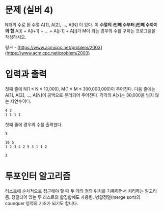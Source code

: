 # 문제 (실버 4)

N개의 수로 된 수열 A[1], A[2], …, A[N] 이 있다. 이 **수열의 i번째 수부터 j번째 수까지의 합** A[i] + A[i+1] + … + A[j-1] + A[j]가 M이 되는 경우의 수를 구하는 프로그램을 작성하시오. 

링크 - [https://www.acmicpc.net/problem/2003](https://www.acmicpc.net/problem/2003) 

# 입력과 출력

첫째 줄에 N(1 ≤ N ≤ 10,000), M(1 ≤ M ≤ 300,000,000)이 주어진다. 다음 줄에는 A[1], A[2], …, A[N]이 공백으로 분리되어 주어진다. 각각의 A[x]는 30,000을 넘지 않는 자연수이다. 

```
4 2
1 1 1 1
```

첫째 줄에 경우의 수를 출력한다.

```
3
```

```
10 5
1 2 3 4 2 5 3 1 1 2
```

```
3 
```

# 투포인터 알고리즘 

리스트에 순차적으로 접근해야 할 때 두 개의 점의 위치를 기록하면서 처리하는 알고리즘. 정렬되어 있는 두 리스트의 합집합에도 사용됨. 병합정렬(merge sort)의 counquer 영역의 기초가 되기도 합니다.
